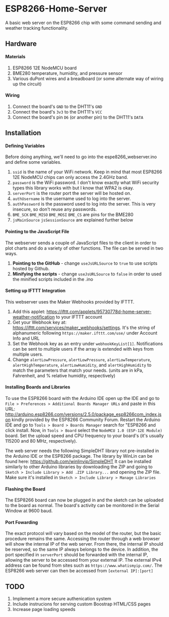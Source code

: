 # ESP8266-Home-Server
A basic web server on the ESP8266 chip with some command sending and weather tracking functionality.

## Hardware
#### Materials
1. ESP8266 12E NodeMCU board
2. BME280 temperature, humidity, and pressure sensor
3. Various duPont wires and a breadboard (or some alternate way of wiring up the circuit)

#### Wiring
1. Connect the board's `GND` to the DHT11's `GND`
2. Connect the board's `3v3` to the DHT11's `VCC`
3. Connect the board's pin `D6` (or another pin) to the DHT11's `DATA`

## Installation
#### Defining Variables
Before doing anything, we'll need to go into the espe8266_webserver.ino and define some variables. 

1. `ssid` is the name of your WiFi network. Keep in mind that most ESP8266 12E NodeMCU chips can only access the 2.4GHz band.
2. `password` is the WiFi password. I don't know exactly what WiFi security types this library works with but I know that WPA2 is okay.
3. `serverPort` is the router port the server will be hosted on.
4. `authUsername` is the username used to log into the server.
5. `authPassword` is the password used to log into the server. This is very insecure, so don't reuse any passwords.
6. `BME_SCK`
   `BME_MISO`
   `BME_MOSI`
   `BME_CS` are pins for the BME280
7. `jsMainSource` `jsSessionSource` are explained further below

#### Pointing to the JavaScript File
The webserver sends a couple of JavaScript files to the client in order to plot charts and do a variety of other functions. The file can be served in two ways.
1. **Pointing to the GitHub** - change `useJsURLSource` to `true` to use scripts hosted by Github.
2. **Minifying the scripts** - change `useJsURLSource` to `false` in order to used the minified scripts included in the .ino

#### Setting up IFTTT Integration
This webserver uses the Maker Webhooks provided by IFTTT.
1. Add this applet: https://ifttt.com/applets/95730778d-home-server-weather-notification to your IFTTT account
2. Get your Webhook key at: https://ifttt.com/services/maker_webhooks/settings. It's the string of alphanumeric following `https://maker.ifttt.com/use/` under Account Info and URL
3. Set the Webhook key as an entry under `webhookKeyList[1]`. Notifications can be sent to multiple users if the array is extended with keys from multiple users.
4. Change `alertLowPressure`, `alertLowPressure`, `alertLowTemperature`, `alertHighTemperature`, `alertLowHumidity`, and `alertHighHumidity` to match the parameters that match your needs. (units are in kPa, Fahrenheit, and % relative humidity, respectively)

#### Installing Boards and Libraries
To use the ESP8266 board with the Arduino IDE open up the IDE and go to `File > Preferences > Additional Boards Manager URLs` and paste in this URL: http://arduino.esp8266.com/versions/2.5.0/package_esp8266com_index.json kindly provided by the ESP8266 Community Forum. Restart the Arduino IDE and go to `Tools > Board > Boards Manager` search for "ESP8266 and click install. Now, in `Tools > Board` select the `NodeMCU 1.0 (ESP-12E Module)` board. Set the upload speed and CPU frequency to your board's (it's usually 115200 and 80 MHz, respectively).

The web server needs the following SimpleDHT library not pre-installed in the Arduino IDE or the ESP8266 package. The library by WinLin can be found here: https://github.com/winlinvip/SimpleDHT It can be installed similarly to other Arduino libraries by downloading the ZIP and going to `Sketch > Include Library > Add .ZIP Library...` and opening the ZIP file. Make sure it's installed in `Sketch > Include Library > Manage Libraries`

#### Flashing the Board
The ESP8266 board can now be plugged in and the sketch can be uploaded to the board as normal. The board's activity can be monitored in the Serial Window at 9600 baud.

#### Port Fowarding
The exact protocol will vary based on the model of the router, but the basic procedure remains the same. Accessing the router through a web browser will show the internal IP of the web server. From there, the internal IP should be reserved, so the same IP always belongs to the device. In addition, the port specified in `serverPort` should be forwarded with the internal IP, allowing the server to be accessed from your external IP. The external IPv4 address can be found from sites such as `https://www.whatismyip.com/`. The ESP8266 web server can then be accessed from `[external IP]:[port]`

## TODO
1. Implement a more secure authenication system 
2. Include instrucions for serving custom Boostrap HTML/CSS pages
3. Increase page loading speeds

